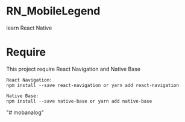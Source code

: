 # RN_MobileLegend
learn React Native

# Require
This project require React Navigation and Native Base
```
React Navigation:
npm install --save react-navigation or yarn add react-navigation
``` 
```
Native Base:
npm install --save native-base or yarn add native-base
``` 
"# mobanalog" 
